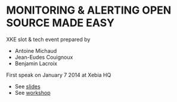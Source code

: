 MONITORING & ALERTING OPEN SOURCE MADE EASY
==============

XKE slot & tech event prepared by

- Antoine Michaud
- Jean-Eudes Couignoux
- Benjamin Lacroix

First speak on January 7 2014 at Xebia HQ

- See <a href="http://xebia-france.github.io/workshop-graphite-jmxtrans/pres/index.html" target="_blank" title="Presentation">slides</a>
- See <a href="http://xebia-france.github.io/workshop-graphite-jmxtrans/" target="_blank" title="Workshop">workshop</a>